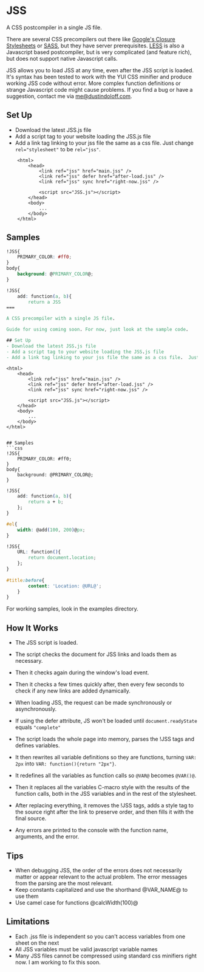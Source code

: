 JSS
===

A CSS postcompiler in a single JS file.

There are several CSS precompilers out there like [Google's Closure Stylesheets](https://code.google.com/p/closure-stylesheets/) or [SASS](http://sass-lang.com/), but they have server prerequisites.  [LESS](http://lesscss.org/) is also a Javascript based postcompiler, but is very complicated (and feature rich), but does not support native Javascript calls.

JSS allows you to load JSS at any time, even after the JSS script is loaded.  It's syntax has been tested to work with the YUI CSS minifier and produce working JSS code without error.  More complex function definitions or strange Javascript code might cause problems.  If you find a bug or have a suggestion, contact me via [me@dustindoloff.com](mailto:me@dustindoloff.com).

## Set Up
- Download the latest JSS.js file
- Add a script tag to your website loading the JSS.js file
- Add a link tag linking to your jss file the same as a css file.  Just change `rel="stylesheet"` to be `rel="jss"`.

```
	<html>
		<head>
			<link ref="jss" href="main.jss" />
			<link ref="jss" defer href="after-load.jss" />
			<link ref="jss" sync href="right-now.jss" />

			<script src="JSS.js"></script>
		</head>
		<body>
		    ...
		</body>
	</html>
```

## Samples
```css
!JSS{
	PRIMARY_COLOR: #ff0;
}
body{
	background: @PRIMARY_COLOR@;
}
```

```css
!JSS{
	add: function(a, b){
		return a JSS
===

A CSS precompiler with a single JS file.

Guide for using coming soon. For now, just look at the sample code.

## Set Up
- Download the latest JSS.js file
- Add a script tag to your website loading the JSS.js file
- Add a link tag linking to your jss file the same as a css file.  Just change `rel="stylesheet"` to be `rel="jss"`.

```
	<html>
		<head>
			<link ref="jss" href="main.jss" />
			<link ref="jss" defer href="after-load.jss" />
			<link ref="jss" sync href="right-now.jss" />

			<script src="JSS.js"></script>
		</head>
		<body>
		    ...
		</body>
	</html>
```

## Samples
```css
!JSS{
	PRIMARY_COLOR: #ff0;
}
body{
	background: @PRIMARY_COLOR@;
}
```

```css
!JSS{
	add: function(a, b){
		return a + b;
	};
}

#el{
	width: @add(100, 200)@px;
}
```

```css
!JSS{
	URL: function(){
		return document.location;
	};
}
	
#title:before{
		content: 'Location: @URL@';
	}
}
```

For working samples, look in the examples directory.

## How It Works

- The JSS script is loaded.
- The script checks the document for JSS links and loads them as necessary.
- Then it checks again during the window's load event.
- Then it checks a few times quickly after, then every few seconds to check if any new links are added dynamically.

- When loading JSS, the request can be made synchronously or asynchronously.
- If using the defer attribute, JS won't be loaded until `document.readyState` equals `"complete"`

- The script loads the whole page into memory, parses the !JSS tags and defines variables.
- It then rewrites all variable definitions so they are functions, turning `VAR: 2px` into `VAR: function(){return "2px"}`.
- It redefines all the variables as function calls so `@VAR@` becomes `@VAR()@`.
- Then it replaces all the variables C-macro style with the results of the function calls, both in the JSS variables and in the rest of the stylesheet.

- After replacing everything, it removes the !JSS tags, adds a style tag to the source right after the link to preserve order, and then fills it with the final source.

- Any errors are printed to the console with the function name, arguments, and the error.

## Tips
- When debugging JSS, the order of the errors does not necessarily matter or appear relevant to the actual problem.  The error messages from the parsing are the most relevant.
- Keep constants capitalized and use the shorthand @VAR_NAME@ to use them
- Use camel case for functions @calcWidth(100)@

## Limitations
- Each .jss file is independent so you can't access variables from one sheet on the next
- All JSS variables must be valid javascript variable names
- Many JSS files cannot be compressed using standard css minifiers right now. I am working to fix this soon.